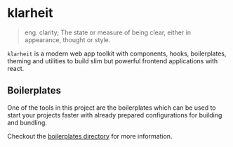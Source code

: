 # klarheit

> eng. clarity; The state or measure of being clear, either in appearance, thought or style.

`klarheit` is a modern web app toolkit with components, hooks, boilerplates, theming and utilities to build slim but powerful frontend applications with react.

## Boilerplates

One of the tools in this project are the boilerplates which can be used to start your projects faster with already prepared configurations for building and bundling.

Checkout the [boilerplates directory](boilerplates) for more information.
